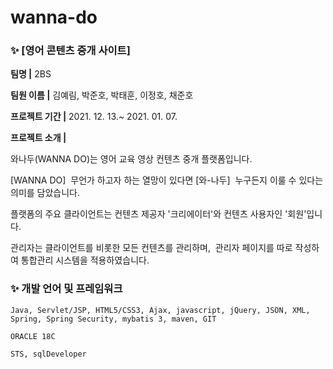 # wanna-do

### ✨ [영어 콘텐츠 중개 사이트]

__팀명 |__ 2BS

__팀원 이름 |__ 김예림, 박준호, 박태훈, 이정호, 채준호

__프로젝트 기간 |__ 2021. 12. 13.~ 2021. 01. 07.

__프로젝트 소개 |__ 

와나두(WANNA DO)는 영어 교육 영상 컨텐츠 중개 플랫폼입니다.

[WANNA DO]  무언가 하고자 하는 열망이 있다면
[와-나두]  누구든지 이룰 수 있다는 의미를 담았습니다.

플랫폼의 주요 클라이언트는 컨텐츠 제공자 '크리에이터'와 컨텐츠 사용자인 '회원'입니다. 

관리자는 클라이언트를 비롯한 모든 컨텐츠를 관리하며, 
관리자 페이지를 따로 작성하여 통합관리 시스템을 적용하였습니다.




### ✨ 개발 언어 및 프레임워크
```
Java, Servlet/JSP, HTML5/CSS3, Ajax, javascript, jQuery, JSON, XML,
Spring, Spring Security, mybatis 3, maven, GIT

ORACLE 18C

STS, sqlDeveloper
```
